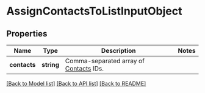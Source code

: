 # AssignContactsToListInputObject

## Properties
Name | Type | Description | Notes
------------ | ------------- | ------------- | -------------
**contacts** | **string** | Comma-separated array of [Contacts](/docs/api/contacts/) IDs. | 

[[Back to Model list]](../README.md#documentation-for-models) [[Back to API list]](../README.md#documentation-for-api-endpoints) [[Back to README]](../README.md)


